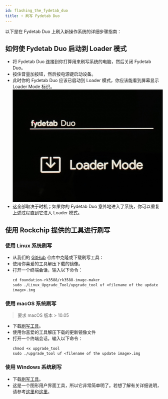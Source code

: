 ```yaml
---
id: flashing_the_fydetab_duo
title: ⚡️ 刷写 Fydetab Duo
---
```


以下是在 Fydetab Duo 上刷入新操作系统的详细步骤指南：

## 如何使 Fydetab Duo 启动到 Loader 模式

- 将 Fydetab Duo 连接到你打算用来刷写系统的电脑，然后关闭 Fydetab Duo。
- 按住音量加按钮，然后按电源键启动设备。
- 此时你的 Fydetab Duo 应该已启动到 Loader 模式，你应该能看到屏幕显示 Loader Mode 标识。
  ![Loader Mode](/img/loader_mode.jpeg)
- 这全部取决于时机；如果你的 Fydetab Duo 意外地进入了系统，你可以重复上述过程直到它进入 Loader 模式。

## 使用 Rockchip 提供的工具进行刷写

### 使用 Linux 系统刷写

- 从我们的 [GitHub](https://github.com/openFyde/foundation-rk3588/tree/main/rk3588-image-maker) 仓库中克隆或下载刷写工具：
- 使用你喜爱的工具解压下载的镜像。
- 打开一个终端会话，输入以下命令：
  ```
  cd foundation-rk3588/rk3588-image-maker
  sudo ./Linux_Upgrade_Tool/upgrade_tool uf <filename of the update image>.img
    ```


### 使用 macOS 系统刷写

> 要求 macOS 版本 > 10.05
- 下载[刷写工具](https://download.fydeos.io/utils/upgrade_tool_v2.3_mac.zip)。
- 使用你喜爱的工具解压下载的更新镜像文件
- 打开一个终端会话，输入以下命令：
  ```
  chmod +x upgrade_tool
  sudo ./upgrade_tool uf <filename of the update image>.img
  ```

### 使用 Windows 系统刷写

- 下载[刷写工具](https://download.fydeos.io/utils/windows_RKDevTool_Release_v2.92.zip)。
- 这是一个图形用户界面工具，所以它非常简单明了。若想了解有关详细说明，请参考[这里](https://wiki.radxa.com/Android/android_tool)和[这里](https://wiki.radxa.com/Android/android_tool)。

